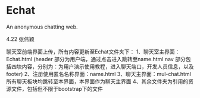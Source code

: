 # Echat
An anonymous chatting web.

4.22 张伟颖

聊天室前端界面上传，所有内容更新至Echat文件夹下：
1、聊天室主界面：Echat.html
(header 部分为用户端，通过点击进入跳转至name.html
 nav 部分包括四块内容，分别为：为用户演示使用教程，进入聊天端口，开发人员信息，以及footer)
2、注册使用匿名名称界面：name.html
3、聊天主界面：mul-chat.html
所有聊天板块均跳转至本界面，本界面作为聊天主界面
4、其余文件夹为引用的资源文件，包括但不限于bootstrap下的文件
